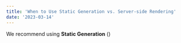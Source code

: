 ```yaml
---
title: 'When to Use Static Generation vs. Server-side Rendering'
date: '2023-03-14'
---
```


We recommend using **Static Generation** ()
